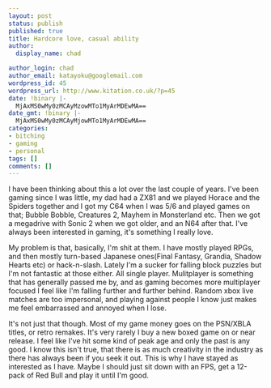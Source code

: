 ```yaml
---
layout: post
status: publish
published: true
title: Hardcore love, casual ability
author:
  display_name: chad

author_login: chad
author_email: katayoku@googlemail.com
wordpress_id: 45
wordpress_url: http://www.kitation.co.uk/?p=45
date: !binary |-
  MjAxMS0wMy0zMCAyMzowMTo1MyArMDEwMA==
date_gmt: !binary |-
  MjAxMS0wMy0zMCAyMjowMTo1MyArMDEwMA==
categories:
- bitching
- gaming
- personal
tags: []
comments: []
---
```

<p>I have been thinking about this a lot over the last couple of years. I've been gaming since I was little, my dad had a ZX81 and we played Horace and the Spiders together and I got my C64 when I was 5/6 and played games on that; Bubble Bobble, Creatures 2, Mayhem in Monsterland etc. Then we got a megadrive with Sonic 2 when we got older, and an N64 after that. I've always been interested in gaming, it's something I really love.</p>
<p>My problem is that, basically, I'm shit at them. I have mostly played RPGs, and then mostly turn-based Japanese ones(Final Fantasy, Grandia, Shadow Hearts etc) or hack-n-slash. Lately I'm a sucker for falling block puzzles but I'm not fantastic at those either. All single player. Mulitplayer is something that has generally passed me by, and as gaming becomes more multiplayer focused I feel like I'm falling further and further behind. Random xbox live matches are too impersonal, and playing against people I know just makes me feel embarrassed and annoyed when I lose.</p>
<p>It's not just that though. Most of my game money goes on the PSN/XBLA titles, or retro remakes. It's very rarely I buy a new boxed game on or near release. I feel like I've hit some kind of peak age and only the past is any good. I know this isn't true, that there is as much creativity in the industry as there has always been if you seek it out. This is why I have stayed as interested as I have. Maybe I should just sit down with an FPS, get a 12-pack of Red Bull and play it until I'm good.</p>

